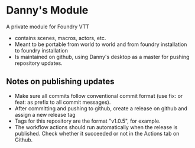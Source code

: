 # Danny's Module
A private module for Foundry VTT

* contains scenes, macros, actors, etc.
* Meant to be portable from world to world and from foundry installation to foundry installation
* Is maintained on github, using Danny's desktop as a master for pushing repository updates.

## Notes on publishing updates
* Make sure all commits follow conventional commit format (use fix: or feat: as prefix to all commit messages).
* After committing and pushing to github, create a release on github and assign a new release tag
* Tags for this repository are the format "v1.0.5", for example.
* The workflow actions should run automatically when the release is published.  Check whether it succeeded or not in the Actions tab on Github.
